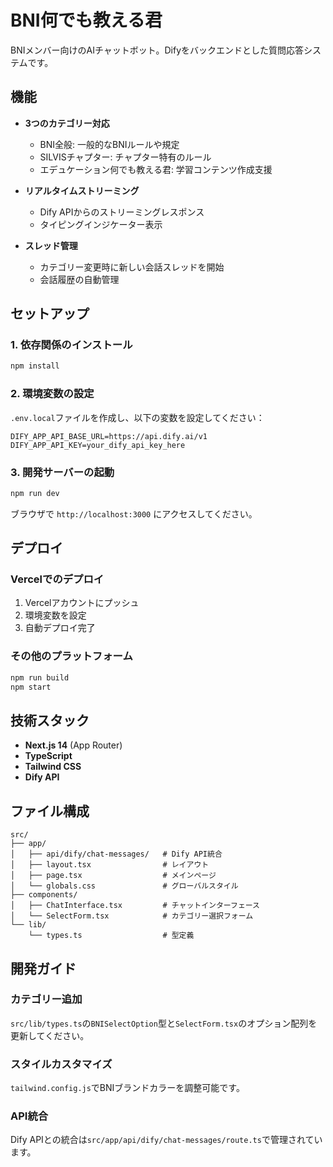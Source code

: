 # BNI何でも教える君

BNIメンバー向けのAIチャットボット。Difyをバックエンドとした質問応答システムです。

## 機能

- **3つのカテゴリー対応**
  - BNI全般: 一般的なBNIルールや規定
  - SILVISチャプター: チャプター特有のルール
  - エデュケーション何でも教える君: 学習コンテンツ作成支援

- **リアルタイムストリーミング**
  - Dify APIからのストリーミングレスポンス
  - タイピングインジケーター表示

- **スレッド管理**
  - カテゴリー変更時に新しい会話スレッドを開始
  - 会話履歴の自動管理

## セットアップ

### 1. 依存関係のインストール

```bash
npm install
```

### 2. 環境変数の設定

`.env.local`ファイルを作成し、以下の変数を設定してください：

```env
DIFY_APP_API_BASE_URL=https://api.dify.ai/v1
DIFY_APP_API_KEY=your_dify_api_key_here
```

### 3. 開発サーバーの起動

```bash
npm run dev
```

ブラウザで `http://localhost:3000` にアクセスしてください。

## デプロイ

### Vercelでのデプロイ

1. Vercelアカウントにプッシュ
2. 環境変数を設定
3. 自動デプロイ完了

### その他のプラットフォーム

```bash
npm run build
npm start
```

## 技術スタック

- **Next.js 14** (App Router)
- **TypeScript**
- **Tailwind CSS**
- **Dify API**

## ファイル構成

```
src/
├── app/
│   ├── api/dify/chat-messages/   # Dify API統合
│   ├── layout.tsx                # レイアウト
│   ├── page.tsx                  # メインページ
│   └── globals.css               # グローバルスタイル
├── components/
│   ├── ChatInterface.tsx         # チャットインターフェース
│   └── SelectForm.tsx            # カテゴリー選択フォーム
└── lib/
    └── types.ts                  # 型定義
```

## 開発ガイド

### カテゴリー追加

`src/lib/types.ts`の`BNISelectOption`型と`SelectForm.tsx`のオプション配列を更新してください。

### スタイルカスタマイズ

`tailwind.config.js`でBNIブランドカラーを調整可能です。

### API統合

Dify APIとの統合は`src/app/api/dify/chat-messages/route.ts`で管理されています。